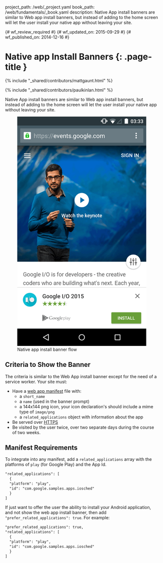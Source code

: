 project_path: /web/_project.yaml
book_path: /web/fundamentals/_book.yaml
description: Native App install banners are similar to Web app install banners, but instead of adding to the home screen will let the user install your native app without leaving your site.

{# wf_review_required #}
{# wf_updated_on: 2015-09-29 #}
{# wf_published_on: 2014-12-16 #}

# Native app Install Banners {: .page-title }

{% include "_shared/contributors/mattgaunt.html" %}

{% include "_shared/contributors/paulkinlan.html" %}

<div class="mdl-grid">
  <div class="mdl-cell mdl-cell--6-col">
    Native App install banners are similar to Web app install banners, but
instead of adding to the home screen will let the user install your
native app without leaving your site.

  </div>
  <figure class="mdl-cell mdl-cell--6-col">
    <img src="images/native-app-install-banner.gif" alt="Native app install banner">
    <figcaption>Native app install banner flow</figcaption>
  </figure>
</div>

## Criteria to Show the Banner

The criteria is similar to the Web App install banner except for the need of
a service worker. Your site must:

* Have a [web app manifest](.) file with:
  - a `short_name`
  - a `name` (used in the banner prompt)
  - a 144x144 png icon, your icon declaration's should include a mime type of `image/png`
  - a `related_applications` object with information about the app
* Be served over [HTTPS](/web/fundamentals/security/encrypt-in-transit/)
* Be visited by the user twice, over two separate days during the course
  of two weeks.

## Manifest Requirements

To integrate into any manifest, add a `related_applications` array with the
platforms of `play` (for Google Play) and the App Id.


    "related_applications": [
      {
      "platform": "play",
      "id": "com.google.samples.apps.iosched"
      }
    ]
    

If just want to offer the user the ability to install your Android
application, and not show the web app install banner, then add
`"prefer_related_applications": true`. For example:


    "prefer_related_applications": true,
    "related_applications": [
      {
      "platform": "play",
      "id": "com.google.samples.apps.iosched"
      }
    ]
    
